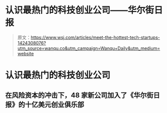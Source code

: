 # 认识最热门的科技创业公司——华尔街日报

> 原文：<https://www.wsj.com/articles/meet-the-hottest-tech-startups-1424308076?utm_source=wanqu.co&utm_campaign=Wanqu+Daily&utm_medium=website>

# 认识最热门的科技创业公司

## 在风险资本的冲击下，48 家新公司加入了《华尔街日报》的十亿美元创业俱乐部